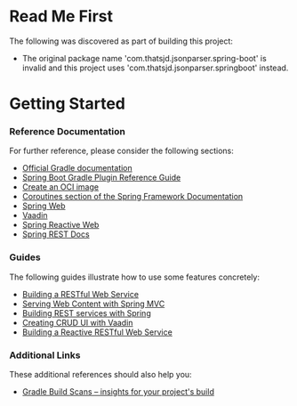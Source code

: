 # Read Me First
The following was discovered as part of building this project:

* The original package name 'com.thatsjd.jsonparser.spring-boot' is invalid and this project uses 'com.thatsjd.jsonparser.springboot' instead.

# Getting Started

### Reference Documentation
For further reference, please consider the following sections:

* [Official Gradle documentation](https://docs.gradle.org)
* [Spring Boot Gradle Plugin Reference Guide](https://docs.spring.io/spring-boot/docs/2.7.6/gradle-plugin/reference/html/)
* [Create an OCI image](https://docs.spring.io/spring-boot/docs/2.7.6/gradle-plugin/reference/html/#build-image)
* [Coroutines section of the Spring Framework Documentation](https://docs.spring.io/spring/docs/5.3.24/spring-framework-reference/languages.html#coroutines)
* [Spring Web](https://docs.spring.io/spring-boot/docs/2.7.6/reference/htmlsingle/#web)
* [Vaadin](https://vaadin.com/spring)
* [Spring Reactive Web](https://docs.spring.io/spring-boot/docs/2.7.6/reference/htmlsingle/#web.reactive)
* [Spring REST Docs](https://docs.spring.io/spring-restdocs/docs/current/reference/html5/)

### Guides
The following guides illustrate how to use some features concretely:

* [Building a RESTful Web Service](https://spring.io/guides/gs/rest-service/)
* [Serving Web Content with Spring MVC](https://spring.io/guides/gs/serving-web-content/)
* [Building REST services with Spring](https://spring.io/guides/tutorials/rest/)
* [Creating CRUD UI with Vaadin](https://spring.io/guides/gs/crud-with-vaadin/)
* [Building a Reactive RESTful Web Service](https://spring.io/guides/gs/reactive-rest-service/)

### Additional Links
These additional references should also help you:

* [Gradle Build Scans – insights for your project's build](https://scans.gradle.com#gradle)

